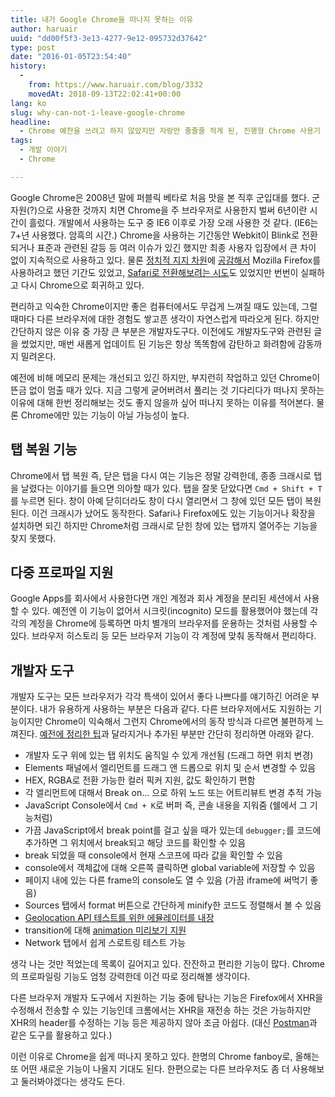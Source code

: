 ```yaml
---
title: 내가 Google Chrome을 떠나지 못하는 이유
author: haruair
uuid: "dd00f5f3-3e13-4277-9e12-095732d37642"
type: post
date: "2016-01-05T23:54:40"
history:
  - 
    from: https://www.haruair.com/blog/3332
    movedAt: 2018-09-13T22:02:41+00:00
lang: ko
slug: why-can-not-i-leave-google-chrome
headline:
  - Chrome 예찬을 쓰려고 하지 않았지만 자랑만 줄줄줄 적게 된, 진행형 Chrome 사용기
tags:
  - 개발 이야기
  - Chrome

---
```

Google Chrome은 2008년 말에 퍼블릭 베타로 처음 맛을 본 직후 군입대를 했다. 군자원(?)으로 사용한 것까지 치면 Chrome을 주 브라우저로 사용한지 벌써 6년이란 시간이 흘렀다. 개발에서 사용하는 도구 중 IE6 이후로 가장 오래 사용한 것 같다. (IE6는 7+년 사용했다. 암흑의 시간.) Chrome을 사용하는 기간동안 Webkit이 Blink로 전환되거나 표준과 관련된 갈등 등 여러 이슈가 있긴 했지만 최종 사용자 입장에서 큰 차이 없이 지속적으로 사용하고 있다. 물론 [정치적 지지 차원][1]에 [공감해서][2] Mozilla Firefox를 사용하려고 했던 기간도 있었고, [Safari로 전환해보려는 시도][3]도 있었지만 번번이 실패하고 다시 Chrome으로 회귀하고 있다.

편리하고 익숙한 Chrome이지만 좋은 컴퓨터에서도 무겁게 느껴질 때도 있는데, 그럴 때마다 다른 브라우저에 대한 경험도 쌓고픈 생각이 자연스럽게 따라오게 된다. 하지만 간단하지 않은 이유 중 가장 큰 부분은 개발자도구다. 이전에도 개발자도구와 관련된 글을 썼었지만, 매번 새롭게 업데이트 된 기능은 항상 똑똑함에 감탄하고 화려함에 감동까지 밀려온다.

예전에 비해 메모리 문제는 개선되고 있긴 하지만, 부지런히 작업하고 있던 Chrome이 뜬금 없이 멈출 때가 있다. 지금 그렇게 굳어버려서 풀리는 것 기다리다가 떠나지 못하는 이유에 대해 한번 정리해보는 것도 좋지 않을까 싶어 떠나지 못하는 이유를 적어본다. 물론 Chrome에만 있는 기능이 아닐 가능성이 높다.

## 탭 복원 기능

Chrome에서 탭 복원 즉, 닫은 탭을 다시 여는 기능은 정말 강력한데, 종종 크래시로 탭을 날렸다는 이야기를 들으면 의아할 때가 있다. 탭을 잘못 닫았다면 `Cmd + Shift + T`를 누르면 된다. 창이 아예 닫히더라도 창이 다시 열리면서 그 창에 있던 모든 탭이 복원된다. 이건 크래시가 났어도 동작한다. Safari나 Firefox에도 있는 기능이거나 확장을 설치하면 되긴 하지만 Chrome처럼 크래시로 닫힌 창에 있는 탭까지 열어주는 기능을 찾지 못했다.

## 다중 프로파일 지원

Google Apps를 회사에서 사용한다면 개인 계정과 회사 계정을 분리된 세션에서 사용할 수 있다. 예전엔 이 기능이 없어서 시크릿(incognito) 모드를 활용했어야 했는데 각각의 계정을 Chrome에 등록하면 마치 별개의 브라우저를 운용하는 것처럼 사용할 수 있다. 브라우저 히스토리 등 모든 브라우저 기능이 각 계정에 맞춰 동작해서 편리하다.

## 개발자 도구

개발자 도구는 모든 브라우저가 각각 특색이 있어서 좋다 나쁘다를 얘기하긴 어려운 부분이다. 내가 유용하게 사용하는 부분은 다음과 같다. 다른 브라우저에서도 지원하는 기능이지만 Chrome이 익숙해서 그런지 Chrome에서의 동작 방식과 다르면 불편하게 느껴진다. [예전에 정리한 팁][4]과 달라지거나 추가된 부분만 간단히 정리하면 아래와 같다.

  * 개발자 도구 위에 있는 탭 위치도 움직일 수 있게 개선됨 (드래그 하면 위치 변경)
  * Elements 패널에서 엘리먼트를 드래그 앤 드롭으로 위치 및 순서 변경할 수 있음
  * HEX, RGBA로 전환 가능한 컬러 픽커 지원, 값도 확인하기 편함
  * 각 엘리먼트에 대해서 Break on&#8230; 으로 하위 노드 또는 어트리뷰트 변경 추적 가능
  * JavaScript Console에서 `Cmd + K`로 버퍼 즉, 콘솔 내용을 지워줌 (쉘에서 그 기능처럼)
  * 가끔 JavaScript에서 break point를 걸고 싶을 때가 있는데 `debugger;`를 코드에 추가하면 그 위치에서 break되고 해당 코드를 확인할 수 있음
  * break 되었을 때 console에서 현재 스코프에 따라 값을 확인할 수 있음
  * console에서 객체값에 대해 오른쪽 클릭하면 global variable에 저장할 수 있음
  * 페이지 내에 있는 다른 frame의 console도 열 수 있음 (가끔 iframe에 써먹기 좋음)
  * Sources 탭에서 format 버튼으로 간단하게 minify한 코드도 정렬해서 볼 수 있음
  * [Geolocation API 테스트를 위한 에뮬레이터를 내장][5]
  * transition에 대해 [animation 미리보기 지원][6]
  * Network 탭에서 쉽게 스로트링 테스트 가능

생각 나는 것만 적었는데 목록이 길어지고 있다. 잔잔하고 편리한 기능이 많다. Chrome의 프로파일링 기능도 엄청 강력한데 이건 따로 정리해볼 생각이다.

다른 브라우저 개발자 도구에서 지원하는 기능 중에 탐나는 기능은 Firefox에서 XHR을 수정해서 전송할 수 있는 기능인데 크롬에서는 XHR을 재전송 하는 것은 가능하지만 XHR의 header를 수정하는 기능 등은 제공하지 않아 조금 아쉽다. (대신 [Postman][7]과 같은 도구를 활용하고 있다.)

이런 이유로 Chrome을 쉽게 떠나지 못하고 있다. 한명의 Chrome fanboy로, 올해는 또 어떤 새로운 기능이 나올지 기대도 된다. 한편으로는 다른 브라우저도 좀 더 사용해보고 둘러봐야겠다는 생각도 든다.

 [1]: https://twitter.com/hongminhee/status/301620507734851584
 [2]: https://blog.outsider.ne.kr/906
 [3]: http://haruair.com/blog/1853
 [4]: http://haruair.com/blog/2260
 [5]: http://haruair.com/blog/2653
 [6]: https://twitter.com/haruair/status/664986757570543616
 [7]: https://www.getpostman.com/